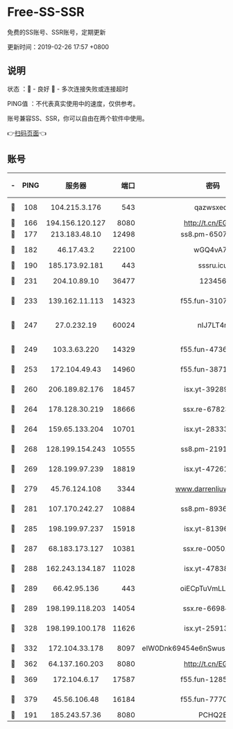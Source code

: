 # Free-SS-SSR

免费的SS账号、SSR账号，定期更新

更新时间：2019-02-26 17:57 +0800

## 说明

状态     ：🙂 - 良好 🙁 - 多次连接失败或连接超时

PING值   ：不代表真实使用中的速度，仅供参考。

账号兼容SS、SSR，你可以自由在两个软件中使用。

👉[扫码页面](https://liesauer.github.io/free-ss-ssr.github.io/)👈

## 账号

|-|PING|服务器|端口|密码|加密方式|区域|
|:----:|:----:|:-----:|-----:|:----:|:----:|:----:|
|🙂|108|104.215.3.176|543|qazwsxedc|aes-256-gcm|JP|
|🙂|166|194.156.120.127|8080|http://t.cn/EGJIyrl|rc4-md5|RU|
|🙂|177|213.183.48.10|12498|ss8.pm-65077768|rc4-md5|RU|
|🙂|182|46.17.43.2|22100|wGQ4vA7D|aes-256-gcm|RU|
|🙂|190|185.173.92.181|443|sssru.icu|rc4-md5|RU|
|🙂|231|204.10.89.10|36477|123456|aes-256-cfb|US|
|🙂|233|139.162.11.113|14323|f55.fun-31072874|aes-256-cfb|SG|
|🙂|247|27.0.232.19|60024|nIJ7LT4n|xchacha20-ietf-poly1305|HK|
|🙂|249|103.3.63.220|14329|f55.fun-47367810|aes-256-cfb|SG|
|🙂|253|172.104.49.43|14960|f55.fun-38711662|aes-256-cfb|SG|
|🙂|260|206.189.82.176|18457|isx.yt-39289434|aes-256-cfb|SG|
|🙂|264|178.128.30.219|18666|ssx.re-67823309|aes-256-cfb|SG|
|🙂|264|159.65.133.204|10701|isx.yt-28333827|aes-256-cfb|SG|
|🙂|268|128.199.154.243|10555|ss8.pm-21916657|aes-256-cfb|SG|
|🙂|269|128.199.97.239|18819|isx.yt-47261085|aes-256-cfb|SG|
|🙂|279|45.76.124.108|3344|www.darrenliuwei.com|aes-256-cfb|AU|
|🙂|281|107.170.242.27|10884|ss8.pm-89367697|aes-256-cfb|US|
|🙂|285|198.199.97.237|15918|isx.yt-81396209|aes-256-cfb|US|
|🙂|287|68.183.173.127|10381|ssx.re-00501672|aes-256-cfb|US|
|🙂|288|162.243.134.187|11028|isx.yt-47838069|aes-256-cfb|US|
|🙂|289|66.42.95.136|443|oiECpTuVmLLxk4Ts|aes-256-cfb|US|
|🙂|289|198.199.118.203|14054|ssx.re-66984414|aes-256-cfb|US|
|🙂|328|198.199.100.178|11626|isx.yt-25913168|aes-256-cfb|US|
|🙂|332|172.104.33.178|8097|eIW0Dnk69454e6nSwuspv9DmS201tQ0D|aes-256-cfb|SG|
|🙂|362|64.137.160.203|8080|http://t.cn/EGJIyrl|rc4-md5|CA|
|🙂|369|172.104.6.17|17587|f55.fun-12854977|aes-256-cfb|US|
|🙂|379|45.56.106.48|16184|f55.fun-77705055|aes-256-cfb|US|
|🙁|191|185.243.57.36|8080|PCHQ2E|rc4-md5|US|
